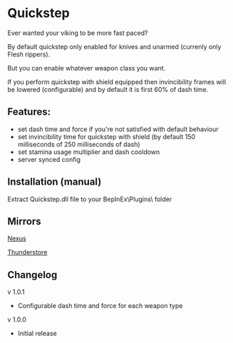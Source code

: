 # Quickstep
Ever wanted your viking to be more fast paced?

By default quickstep only enabled for knives and unarmed (currenly only Flesh rippers).

But you can enable whatever weapon class you want.

If you perform quickstep with shield equipped then invincibility frames will be lowered (configurable) and by default it is first 60% of dash time.

## Features:
* set dash time and force if you're not satisfied with default behaviour
* set invincibility time for quickstep with shield (by default 150 milliseconds of 250 milliseconds of dash)
* set stamina usage multiplier and dash cooldown
* server synced config

## Installation (manual)
Extract Quickstep.dll file to your BepInEx\Plugins\ folder

## Mirrors
[Nexus](https://www.nexusmods.com/valheim/mods/2547)

[Thunderstore](https://valheim.thunderstore.io/package/shudnal/Quickstep/)

## Changelog

v 1.0.1
* Configurable dash time and force for each weapon type

v 1.0.0
* Initial release